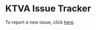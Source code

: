 KTVA Issue Tracker
===========

To report a new issue, click <a href='https://github.com/inquebugtracker/ktva-issues/issues'>here</a>.
